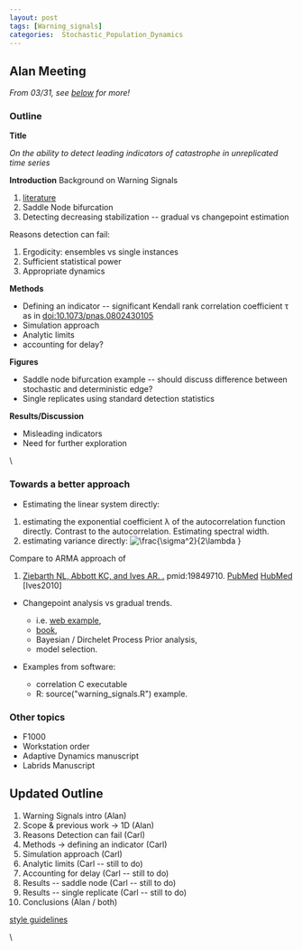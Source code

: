 ```yaml
---
layout: post
tags: [Warning_signals]
categories:  Stochastic_Population_Dynamics
---
```






 





Alan Meeting
------------

*From 03/31, see [below](#Updated_Outline) for more!*

### Outline

**Title**

*On the ability to detect leading indicators of catastrophe in
unreplicated time series*

**Introduction** Background on Warning Signals

1.  [literature](http://www.mendeley.com/research-papers/collections/1374711/EarlyWarningSigns/ "http://www.mendeley.com/research-papers/collections/1374711/EarlyWarningSigns/")
2.  Saddle Node bifurcation
3.  Detecting decreasing stabilization -- gradual vs changepoint
    estimation

Reasons detection can fail:

1.  Ergodicity: ensembles vs single instances
2.  Sufficient statistical power
3.  Appropriate dynamics

**Methods**

-   Defining an indicator -- significant Kendall rank correlation
    coefficient τ as in
    [doi:10.1073/pnas.0802430105](http://hdl.handle.net/10.1073/pnas.0802430105 "doi:10.1073/pnas.0802430105")
-   Simulation approach
-   Analytic limits
-   accounting for delay?

**Figures**

-   Saddle node bifurcation example -- should discuss difference between
    stochastic and deterministic edge?
-   Single replicates using standard detection statistics

**Results/Discussion**

-   Misleading indicators
-   Need for further exploration

\

### Towards a better approach

-   Estimating the linear system directly:

1.  estimating the exponential coefficient λ of the autocorrelation
    function directly. Contrast to the autocorrelation. Estimating
    spectral width.
2.  estimating variance directly: ![ \\frac{\\sigma\^2}{2\\lambda }
    ](http://openwetware.org/images/math/2/f/e/2fed1c2e179a9874a35108bdcbfdbd48.png)

Compare to ARMA approach of

1.  [Ziebarth NL, Abbott KC, and Ives AR.
    .](http://eutils.ncbi.nlm.nih.gov/entrez/eutils/elink.fcgi?cmd=prlinks&dbfrom=pubmed&retmode=ref&id=19849710 "View or buy article from publisher (if available)")
    pmid:19849710.
    [PubMed](http://eutils.ncbi.nlm.nih.gov/entrez/eutils/efetch.fcgi?db=pubmed&rettype=abstract&id=19849710 "PMID 19849710")
    [HubMed](http://www.hubmed.org/display.cgi?uids=19849710 "PMID 19849710")
    [Ives2010]

-   Changepoint analysis vs gradual trends.
    -   i.e. [web
        example](http://www.variation.com/cpa/tech/changepoint.html "http://www.variation.com/cpa/tech/changepoint.html"),
    -   [book](http://www.gbv.de/dms/goettingen/230144551.pdf "http://www.gbv.de/dms/goettingen/230144551.pdf"),
    -   Bayesian / Dirchelet Process Prior analysis,
    -   model selection.

-   Examples from software:
    -   correlation C executable
    -   R: source("warning\_signals.R") example.

### Other topics

-   F1000
-   Workstation order
-   Adaptive Dynamics manuscript
-   Labrids Manuscript

Updated Outline
---------------

1.  Warning Signals intro (Alan)
2.  Scope & previous work -\> 1D (Alan)
3.  Reasons Detection can fail (Carl)
4.  Methods -\> defining an indicator (Carl)
5.  Simulation approach (Carl)
6.  Analytic limits (Carl -- still to do)
7.  Accounting for delay (Carl -- still to do)
8.  Results -- saddle node (Carl -- still to do)
9.  Results -- single replicate (Carl -- still to do)
10. Conclusions (Alan / both)

[style
guidelines](http://www.sciencemag.org/about/authors/prep/prep_init.dtl "http://www.sciencemag.org/about/authors/prep/prep_init.dtl")

\

